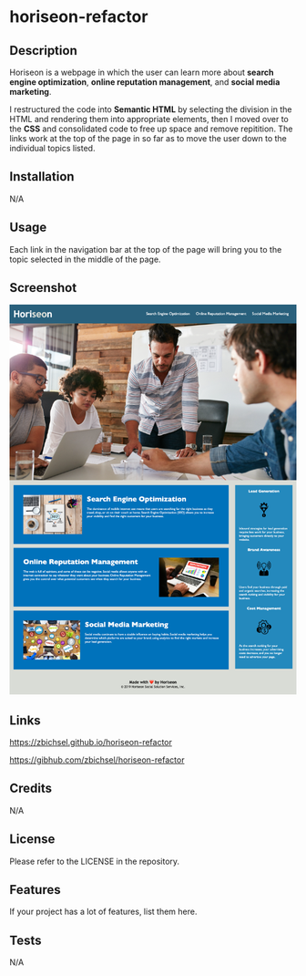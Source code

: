 # horiseon-refactor

## Description

Horiseon is a webpage in which the user can learn more about **search engine optimization**, **online reputation management**, and **social media marketing**.

I restructured the code into **Semantic HTML** by selecting the division in the HTML and rendering them into appropriate elements, then I moved over to the **CSS** and consolidated code to free up space and remove repitition. The links work at the top of the page in so far as to move the user down to the individual topics listed.


## Installation

N/A

## Usage

Each link in the navigation bar at the top of the page will bring you to the topic selected in the middle of the page.

## Screenshot

![Screenshot](./assets/images/horiseon-refactor.png)

## Links

https://zbichsel.github.io/horiseon-refactor

https://gibhub.com/zbichsel/horiseon-refactor

## Credits

N/A

## License

Please refer to the LICENSE in the repository.

## Features

If your project has a lot of features, list them here.

## Tests

N/A